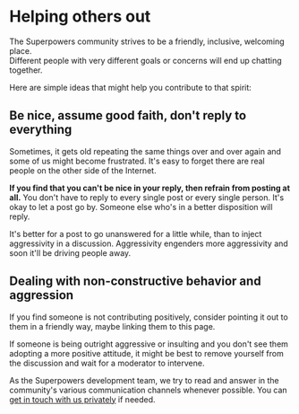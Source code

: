# Helping others out

The Superpowers community strives to be a friendly, inclusive, welcoming place.  
Different people with very different goals or concerns will end up chatting together.

Here are simple ideas that might help you contribute to that spirit:

## Be nice, assume good faith, don't reply to everything

Sometimes, it gets old repeating the same things over and over again and some of us might become frustrated.
It's easy to forget there are real people on the other side of the Internet.

**If you find that you can't be nice in your reply, then refrain from posting at all.** You don't have to reply to every single post or every single person. It's okay to let a post go by. Someone else who's in a better disposition will reply.

It's better for a post to go unanswered for a little while, than to inject aggressivity in a discussion.
Aggressivity engenders more aggressivity and soon it'll be driving people away.

## Dealing with non-constructive behavior and aggression

If you find someone is not contributing positively, consider pointing it out to them in a friendly way, maybe linking them to this page.

If someone is being outright aggressive or insulting and you don't see them adopting a more positive attitude, it might be best to remove yourself from the discussion and wait for a moderator to intervene.

As the Superpowers development team, we try to read and answer in the community's various communication channels whenever possible. You can [get in touch with us privately](mailto:team@sparklinlabs.com) if needed.
